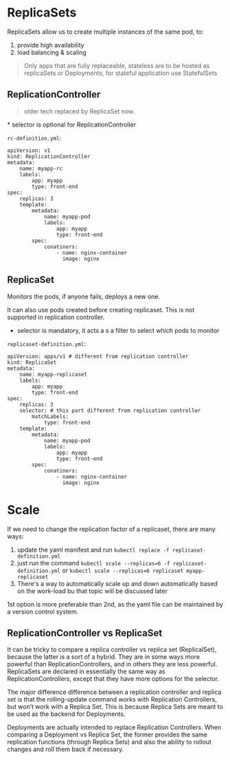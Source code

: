 # ReplicaSets

ReplicaSets allow us to create multiple instances of the same pod, to:
1. provide high availability
1. load balancing & scaling

<blockquote>
Only apps that are fully replaceable, stateless are to be hosted as replicaSets or Deployments, for stateful application use StatefulSets
</blockquote>

## ReplicationController

<blockquote>
older tech replaced by ReplicaSet now.
</blockquote>
* selector is optional for ReplicationController

`rc-definition.yml`:

    apiVersion: v1
    kind: ReplicationController
    metadata:
        name: myapp-rc
        labels:
            app: myapp
            type: front-end
    spec:
        replicas: 3
        template:
            metadata:
                name: myapp-pod
                labels:
                    app: myapp
                    type: front-end
            spec:
                conatiners:
                    - name: nginx-container
                      image: nginx


## ReplicaSet

Monitors the pods, if anyone fails, deploys a new one.

It can also use pods created before creating replicaset. This is not supported in replication controller.
* selector is mandatory, it acts a s a filter to select which pods to monitor

`replicaset-definition.yml`:

    apiVersion: apps/v1 # different from replication controller
    kind: ReplicaSet
    metadata:
        name: myapp-replicaset
        labels:
            app: myapp
            type: front-end
    spec:
        replicas: 3
        selector: # this part different from replication controller
            matchLabels:
                type: front-end
        template:
            metadata:
                name: myapp-pod
                labels:
                    app: myapp
                    type: front-end
            spec:
                conatiners:
                    - name: nginx-container
                      image: nginx

# Scale

If we need to change the replication factor of a replicaset, there are many ways:

1. update the yaml manifest and run `kubectl replace -f replicaset-definition.yml`
1. just run the command `kubectl scale --replicas=6 -f replicaset-definition.yml` or `kubectl scale --replicas=6 replicaset myapp-replicaset`
1. There's a way to automatically scale up and down automatically based on the work-load bu that topic will be discussed later 

1st option is more preferable than 2nd, as the yaml file can be maintained by a version control system.

## ReplicationController vs ReplicaSet

It can be tricky to compare a replica controller vs replica set (ReplicalSet), because the latter is a sort of a hybrid. They are in some ways more powerful than ReplicationControllers, and in others they are less powerful. ReplicaSets are declared in essentially the same way as ReplicationControllers, except that they have more options for the selector.

The major difference difference between a replication controller and replica set is that the rolling-update command works with Replication Controllers, but won’t work with a Replica Set.  This is because Replica Sets are meant to be used as the backend for Deployments.

Deployments are actually intended to replace Replication Controllers. When comparing a Deployment vs Replica Set, the former provides  the same replication functions (through Replica Sets) and also the ability to rollout changes and roll them back if necessary.
